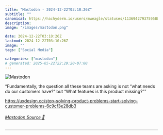 ```yaml
---
title: "Mastodon - 2024-12-22T03:10:26Z"
subtitle: ""
canonical: https://hachyderm.io/users/mweagle/statuses/113694279375958809
description:
image: "/images/mastodon.png"

date: 2024-12-22T03:10:26Z
lastmod: 2024-12-22T03:10:26Z
image: ""
tags: ["Social Media"]

categories: ["mastodon"]
# generated: 2025-05-22T22:29:20-07:00
---
```

![Mastodon](/images/mastodon.png)

<p>“Fundamentally, the question all these teams are asking is not “what needs do our customers have?” but “What features is this product missing?””</p><p><a href="https://uxdesign.cc/stop-solving-product-problems-start-solving-customer-problems-6c9cf3e28db3" target="_blank" rel="nofollow noopener noreferrer" translate="no"><span class="invisible">https://</span><span class="ellipsis">uxdesign.cc/stop-solving-produ</span><span class="invisible">ct-problems-start-solving-customer-problems-6c9cf3e28db3</span></a></p>


###### [Mastodon Source 🐘](https://hachyderm.io/@mweagle/113694279375958809)

___
